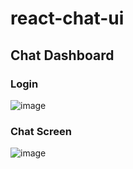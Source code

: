 # react-chat-ui

## Chat Dashboard

### Login

![image](https://github.com/ankitpyc/react-chat-ui/assets/13076644/b46c20f6-4561-4682-98c9-ef35039db3a5)


### Chat Screen
![image](https://github.com/ankitpyc/react-chat-ui/assets/13076644/48c27c5f-e5e8-4c40-a829-682da9adc3d2)


